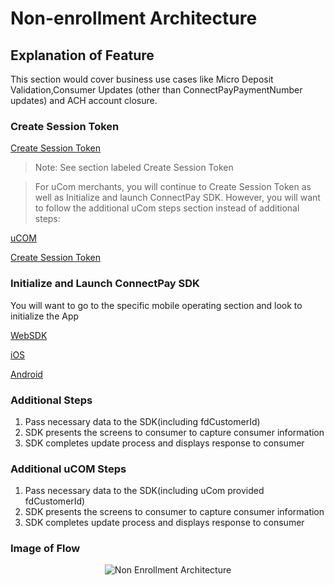 # Non-enrollment Architecture

## Explanation of Feature

This section would cover business use cases like Micro Deposit Validation,Consumer Updates (other than ConnectPayPaymentNumber updates) and ACH account closure.

### Create Session Token 

[Create Session Token](?path=./docs/implementationguide.md)
>Note: See section labeled Create Session Token

>For uCom merchants, you will continue to Create Session Token as well as Initialize and launch ConnectPay SDK. However, you will want to follow the additional uCom steps section instead of additional steps:

[uCOM](https://developer.fiserv.com/product/ConnectedCommerce/docs/?path=docs/documentation/Standard_Implementation_Guide.md)

[Create Session Token](../api/?type=post&path=/security/createsessiontoken)


### Initialize and Launch ConnectPay SDK

You will want to go to the specific mobile operating section and look to initialize the App


[WebSDK](?path=./docs/websdk.md)

[iOS](?path=./docs/iossdk.md)

[Android](?path=./docs/androidsdk.md)

### Additional Steps
<ol>
  <li>Pass necessary data to the SDK(including fdCustomerId)</li>
  <li>SDK presents the screens to consumer to capture consumer information</li>
  <li>SDK completes update process and displays response to consumer</li>
</ol>

### Additional uCOM Steps
<ol>
  <li>Pass necessary data to the SDK(including uCom provided fdCustomerId)</li>
  <li>SDK presents the screens to consumer to capture consumer information</li>
  <li>SDK completes update process and displays response to consumer</li>
</ol>

### Image of Flow
<center><img src="https://raw.githubusercontent.com/Fiserv/connect-pay/develop/assets/images/Non-Enrollment Architecture.png" alt="Non Enrollment Architecture" class="center"></center>
